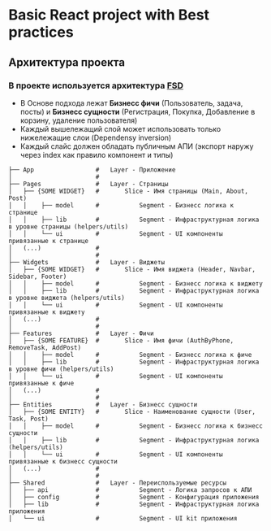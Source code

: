 # Basic React project with **Best practices**

## Архитектура проекта
### В проекте используется архитектура [FSD](https://feature-sliced.design/docs/get-started/overview)

* В Основе подхода лежат **Бизнесс фичи** (Пользователь, задача, посты) и **Бизнесс сущности** (Регистрация, Покупка, Добавление в корзину, удаление пользователя)
* Каждый вышележащий слой может использовать только нижележащие слои (Dependensy inversion)
* Каждый слайс должен обладать публичным АПИ (экспорт наружу через index как правило компонент и типы)

```
├── App                 #   Layer - Приложение        
│                       #
├── Pages               #   Layer - Страницы        
│   ├── {SOME WIDGET}   #       Slice - Имя страницы (Main, About, Post)
│   │    ├── model      #           Segment - Бизнесс логика к странице
│   │    ├── lib        #           Segment - Инфраструктурная логика в уровне страницы (helpers/utils)
│   │    └── ui         #           Segment - UI компоненты привязанные к странице
│   (...)               #           
│                       #           
├── Widgets             #   Layer - Виджеты      
│   ├── {SOME WIDGET}   #       Slice - Имя виджета (Header, Navbar, Sidebar, Footer) 
│   │    ├── model      #           Segment - Бизнесс логика к виджету
│   │    ├── lib        #           Segment - Инфраструктурная логика в уровне виджета (helpers/utils)
│   │    └── ui         #           Segment - UI компоненты привязанные к виджету
│   (...)               #           
│                       #
├── Features            #   Layer - Фичи
│   ├── {SOME FEATURE}  #       Slice - Имя фичи (AuthByPhone, RemoveTask, AddPost)
│   │    ├── model      #           Segment - Бизнесс логика к фиче
│   │    ├── lib        #           Segment - Инфраструктурная логика в уровне фичи (helpers/utils)
│   │    └── ui         #           Segment - UI компоненты привязанные к фиче
│   (...)               #           
│                       #
├── Entities            #   Layer - Бизнесс сущности
│   ├── {SOME ENTITY}   #       Slice - Наименование сущности (User, Task, Post)
│   │    ├── model      #           Segment - Бизнесс логика к бизнесс сущности
│   │    ├── lib        #           Segment - Инфраструктурная логика (helpers/utils)
│   │    └── ui         #           Segment - UI компоненты привязанные к бизнесс сущности
│   (...)               #           
│                       #
├── Shared              #   Layer - Переиспользуемые ресурсы
│   ├── api             #           Segment - Логика запросов к АПИ
│   ├── config          #           Segment - Конфигурация приложения
│   ├── lib             #           Segment - Инфраструктурная логика приложения
│   └── ui              #           Segment - UI kit приложения
```
